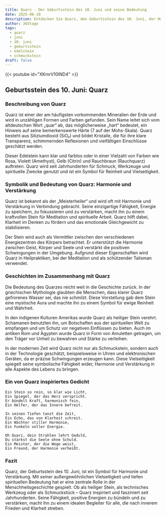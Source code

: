```yaml
---
title: Quarz - Der Geburtsstein des 10. Juni und seine Bedeutung
date: 2025-06-10
description: Entdecken Sie Quarz, den Geburtsstein des 10. Juni, der Harmonie und Verstärkung symbolisiert. Seine Symbolik und Geschichte werden Sie inspirieren.
author: 365tage
tags:
  - quarz
  - juni
  - 10. juni
  - geburtsstein
  - edelstein
  - schmuckstein
draft: false
---
```


{{< youtube id="XKmrV10lND4" >}}

## Geburtsstein des 10. Juni: Quarz

### Beschreibung von Quarz

Quarz ist einer der am häufigsten vorkommenden Mineralien der Erde und wird in unzähligen Formen und Farben gefunden. Sein Name leitet sich vom altdeutschen Wort „quar“ ab, das möglicherweise „hart“ bedeutet, ein Hinweis auf seine bemerkenswerte Härte (7 auf der Mohs-Skala). Quarz besteht aus Siliziumdioxid (SiO₂) und bildet Kristalle, die für ihre klare Transparenz, schimmernden Reflexionen und vielfältigen Einschlüsse geschätzt werden.

Dieser Edelstein kann klar und farblos oder in einer Vielzahl von Farben wie Rosa, Violett (Amethyst), Gelb (Citrin) und Rauchbraun (Rauchquarz) auftreten. Quarz wird seit Jahrhunderten für Schmuck, Werkzeuge und spirituelle Zwecke genutzt und ist ein Symbol für Reinheit und Vielseitigkeit.

### Symbolik und Bedeutung von Quarz: Harmonie und Verstärkung

Quarz ist bekannt als der „Meisterheiler“ und wird oft mit Harmonie und Verstärkung in Verbindung gebracht. Seine einzigartige Fähigkeit, Energie zu speichern, zu fokussieren und zu verstärken, macht ihn zu einem kraftvollen Stein für Meditation und spirituelle Arbeit. Quarz hilft dabei, Klarheit im Denken zu fördern und das emotionale Gleichgewicht zu stabilisieren.

Der Stein wird auch als Vermittler zwischen den verschiedenen Energiezentren des Körpers betrachtet. Er unterstützt die Harmonie zwischen Geist, Körper und Seele und verstärkt die positiven Schwingungen in der Umgebung. Aufgrund dieser Eigenschaften wird Quarz in Heilpraktiken, bei der Meditation und als schützender Talisman verwendet.

### Geschichten im Zusammenhang mit Quarz

Die Bedeutung des Quarzes reicht weit in die Geschichte zurück. In der griechischen Mythologie glaubten die Menschen, dass klarer Quarz gefrorenes Wasser sei, das nie schmilzt. Diese Vorstellung gab dem Stein eine mystische Aura und machte ihn zu einem Symbol für ewige Reinheit und Wahrheit.

In den indigenen Kulturen Amerikas wurde Quarz als heiliger Stein verehrt. Schamanen benutzten ihn, um Botschaften aus der spirituellen Welt zu empfangen und um Schutz vor negativen Einflüssen zu bieten. Auch im antiken Rom und Ägypten wurde Quarz in Form von Amuletten getragen, um den Träger vor Unheil zu bewahren und Stärke zu verleihen.

In der modernen Zeit wird Quarz nicht nur als Schmuckstein, sondern auch in der Technologie geschätzt, beispielsweise in Uhren und elektronischen Geräten, da er präzise Schwingungen erzeugen kann. Diese Vielseitigkeit spiegelt seine symbolische Fähigkeit wider, Harmonie und Verstärkung in alle Aspekte des Lebens zu bringen.

### Ein von Quarz inspiriertes Gedicht

```
Ein Stein so rein, so klar wie Licht,  
Ein Spiegel, der das Herz verspricht.  
Er bündelt Kraft, harmonisch fein,  
Ein Helfer, der das Innere befreit.  

In seinen Tiefen tanzt die Zeit,  
Ein Echo, das von Klarheit schreit.  
Ein Wächter stiller Harmonie,  
Ein Funkeln voller Energie.  

Oh Quarz, dein Strahlen lehrt Geduld,  
Du stärkst die Seele ohne Schuld.  
Ein Meister, der die Wege weist,  
Ein Freund, der Harmonie verheißt.  
```

### Fazit

Quarz, der Geburtsstein des 10. Juni, ist ein Symbol für Harmonie und Verstärkung. Mit seiner außergewöhnlichen Vielseitigkeit und tiefen spirituellen Bedeutung hat er eine zentrale Rolle in der Menschheitsgeschichte gespielt. Ob als heiliger Stein, als technisches Werkzeug oder als Schmuckstück – Quarz inspiriert und fasziniert seit Jahrhunderten. Seine Fähigkeit, positive Energien zu bündeln und zu verstärken, macht ihn zu einem idealen Begleiter für alle, die nach innerem Frieden und Klarheit streben.